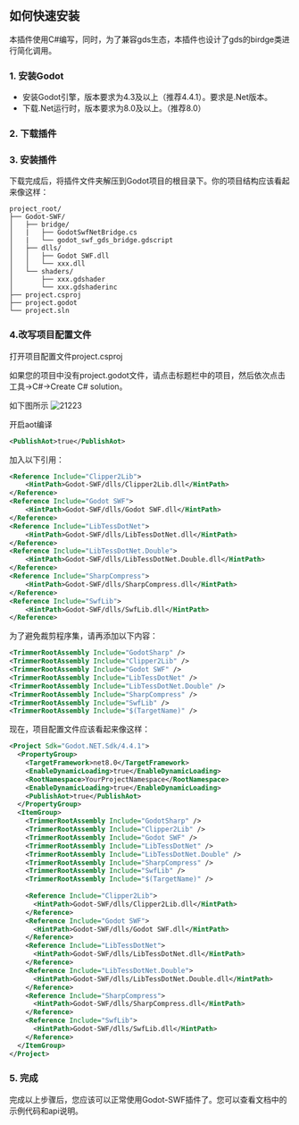 ## 如何快速安装
本插件使用C#编写，同时，为了兼容gds生态，本插件也设计了gds的birdge类进行简化调用。

### 1. 安装Godot

- 安装Godot引擎，版本要求为4.3及以上（推荐4.4.1）。要求是.Net版本。
- 下载.Net运行时，版本要求为8.0及以上。（推荐8.0）



### 2. 下载插件


### 3. 安装插件

下载完成后，将插件文件夹解压到Godot项目的根目录下。你的项目结构应该看起来像这样：

```
project_root/
├── Godot-SWF/
│   ├── bridge/
│   |   ├── GodotSwfNetBridge.cs
│   |   └── godot_swf_gds_bridge.gdscript
│   ├── dlls/
│   │   ├── Godot SWF.dll
│   │   └── xxx.dll
│   └── shaders/
│       ├── xxx.gdshader
│       └── xxx.gdshaderinc
├── project.csproj
├── project.godot
└── project.sln
```

### 4.改写项目配置文件

打开项目配置文件project.csproj

如果您的项目中没有project.godot文件，请点击标题栏中的项目，然后依次点击工具->C#->Create C# solution。

如下图所示
![21223](https://www.freeimg.cn/uploads/486/68f79aa765339.png)

开启aot编译
```xml
<PublishAot>true</PublishAot>
```

加入以下引用：

```xml
<Reference Include="Clipper2Lib">
    <HintPath>Godot-SWF/dlls/Clipper2Lib.dll</HintPath>
</Reference>
<Reference Include="Godot SWF">
    <HintPath>Godot-SWF/dlls/Godot SWF.dll</HintPath>
</Reference>
<Reference Include="LibTessDotNet">
    <HintPath>Godot-SWF/dlls/LibTessDotNet.dll</HintPath>
</Reference>
<Reference Include="LibTessDotNet.Double">
    <HintPath>Godot-SWF/dlls/LibTessDotNet.Double.dll</HintPath>
</Reference>
<Reference Include="SharpCompress">
    <HintPath>Godot-SWF/dlls/SharpCompress.dll</HintPath>
</Reference>
<Reference Include="SwfLib">
    <HintPath>Godot-SWF/dlls/SwfLib.dll</HintPath>
</Reference>
```

为了避免裁剪程序集，请再添加以下内容：

```xml
<TrimmerRootAssembly Include="GodotSharp" />
<TrimmerRootAssembly Include="Clipper2Lib" />
<TrimmerRootAssembly Include="Godot SWF" />
<TrimmerRootAssembly Include="LibTessDotNet" />
<TrimmerRootAssembly Include="LibTessDotNet.Double" />
<TrimmerRootAssembly Include="SharpCompress" />
<TrimmerRootAssembly Include="SwfLib" />
<TrimmerRootAssembly Include="$(TargetName)" />
```

现在，项目配置文件应该看起来像这样：

```xml
<Project Sdk="Godot.NET.Sdk/4.4.1">
  <PropertyGroup>
    <TargetFramework>net8.0</TargetFramework>
    <EnableDynamicLoading>true</EnableDynamicLoading>
    <RootNamespace>YourProjectNamespace</RootNamespace>
	<EnableDynamicLoading>true</EnableDynamicLoading>
	<PublishAot>true</PublishAot>
  </PropertyGroup>
  <ItemGroup>
    <TrimmerRootAssembly Include="GodotSharp" />
    <TrimmerRootAssembly Include="Clipper2Lib" />
    <TrimmerRootAssembly Include="Godot SWF" />
    <TrimmerRootAssembly Include="LibTessDotNet" />
    <TrimmerRootAssembly Include="LibTessDotNet.Double" />
    <TrimmerRootAssembly Include="SharpCompress" />
    <TrimmerRootAssembly Include="SwfLib" />
    <TrimmerRootAssembly Include="$(TargetName)" />
	
    <Reference Include="Clipper2Lib">
      <HintPath>Godot-SWF/dlls/Clipper2Lib.dll</HintPath>
    </Reference>
    <Reference Include="Godot SWF">
      <HintPath>Godot-SWF/dlls/Godot SWF.dll</HintPath>
    </Reference>
    <Reference Include="LibTessDotNet">
      <HintPath>Godot-SWF/dlls/LibTessDotNet.dll</HintPath>
    </Reference>
    <Reference Include="LibTessDotNet.Double">
      <HintPath>Godot-SWF/dlls/LibTessDotNet.Double.dll</HintPath>
    </Reference>
    <Reference Include="SharpCompress">
      <HintPath>Godot-SWF/dlls/SharpCompress.dll</HintPath>
    </Reference>
    <Reference Include="SwfLib">
      <HintPath>Godot-SWF/dlls/SwfLib.dll</HintPath>
    </Reference>
  </ItemGroup>
</Project>
```

### 5. 完成

完成以上步骤后，您应该可以正常使用Godot-SWF插件了。您可以查看文档中的示例代码和api说明。


